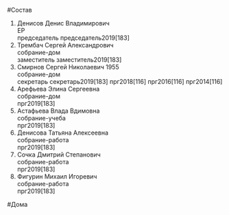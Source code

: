 #Состав  
1. Денисов Денис Владимирович  
    ЕР  
    председатель председатель2019[183]  
2. Трембач Сергей Александрович  
    собрание-дом  
    заместитель заместитель2019[183]  
3. Смирнов Сергей Николаевич 1955  
    собрание-дом  
    секретарь секретарь2019[183] прг2018[116] прг2016[116] прг2014[116]  
4. Арефьева Элина Сергеевна  
    собрание-дом  
    прг2019[183]  
5. Астафьева Влада Вдимовна  
    собрание-учеба  
    прг2019[183]  
6. Денисова Татьяна Алексеевна  
    собрание-работа  
    прг2019[183]  
7. Сочка Дмитрий Степанович  
    собрание-работа  
    прг2019[183]  
8. Фигурин Михаил Игоревич  
    собрание-работа  
    прг2019[183]  

#Дома  
  
